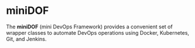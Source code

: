 # miniDOF

The **miniDOF** (mini DevOps Framework) provides a convenient set of wrapper classes to automate DevOps operations using Docker, Kubernetes, Git, and Jenkins. 